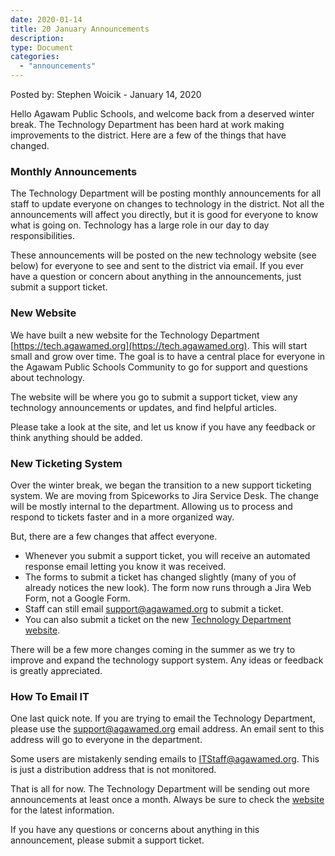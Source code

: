 ```yaml
---
date: 2020-01-14
title: 20 January Announcements
description:
type: Document
categories:
  - "announcements"
---
```

Posted by: Stephen Woicik - January 14, 2020

Hello Agawam Public Schools, and welcome back from a deserved winter break. The Technology Department has been hard at work making improvements to the district. Here are a few of the things that have changed.

### Monthly Announcements
The Technology Department will be posting monthly announcements for all staff to update everyone on changes to technology in the district. Not all the announcements will affect you directly, but it is good for everyone to know what is going on. Technology has a large role in our day to day responsibilities. 

These announcements will be posted on the new technology website (see below) for everyone to see and sent to the district via email. If you ever have a question or concern about anything in the announcements, just submit a support ticket. 

### New Website
We have built a new website for the Technology Department [https://tech.agawamed.org](https://tech.agawamed.org). This will start small and grow over time. The goal is to have a central place for everyone in the Agawam Public Schools Community to go for support and questions about technology. 

The website will be where you go to submit a support ticket, view any technology announcements or updates, and find helpful articles. 

Please take a look at the site, and let us know if you have any feedback or think anything should be added. 

### New Ticketing System
Over the winter break, we began the transition to a new support ticketing system. We are moving from Spiceworks to Jira Service Desk. The change will be mostly internal to the department. Allowing us to process and respond to tickets faster and in a more organized way. 

But, there are a few changes that affect everyone. 

- Whenever you submit a support ticket, you will receive an automated response email letting you know it was received. 
- The forms to submit a ticket has changed slightly (many of you of already notices the new look). The form now runs through a Jira Web Form, not a Google Form. 
- Staff can still email [support@agawamed.org](mailto:support@agawamed.org) to submit a ticket. 
- You can also submit a ticket on the new [Technology Department website](https://tech.agawamed.org).

There will be a few more changes coming in the summer as we try to improve and expand the technology support system. Any ideas or feedback is greatly appreciated. 


### How To Email IT
One last quick note. If you are trying to email the Technology Department, please use the [support@agawamed.org](mailto:agawamed.org) email address. An email sent to this address will go to everyone in the department. 

Some users are mistakenly sending emails to ITStaff@agawamed.org. This is just a distribution address that is not monitored. 

That is all for now. The Technology Department will be sending out more announcements at least once a month. Always be sure to check the [website](https://tech.agawamed.org) for the latest information. 

If you have any questions or concerns about anything in this announcement, please submit a support ticket. 
